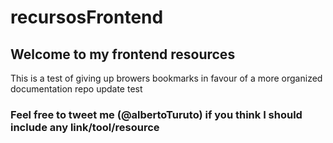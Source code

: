 # recursosFrontend
## Welcome to my frontend resources
This is a test of giving up browers bookmarks in favour of a more organized documentation repo
update test

### Feel free to tweet me (@albertoTuruto) if you think  I should include any link/tool/resource

